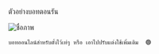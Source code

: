 ตัวอย่างบอทตอนรัน 


![ชื่อภาพ](https://cdn.discordapp.com/attachments/1079709994280300577/1119973104215654490/image.png)

```py
บอทออนไลน์สำหรับตั้งไว้เท่ๆ หรือ เอาไปปรับแต่งใช้เพิ่มเติม  🟢
```
